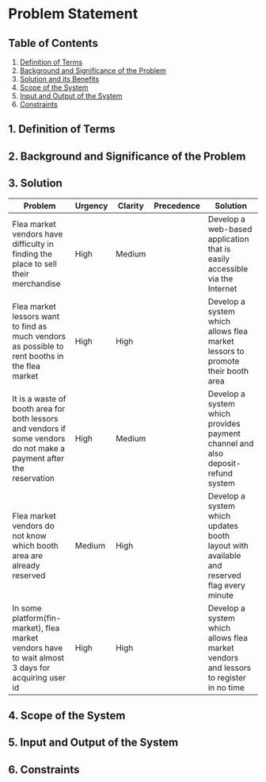 # Problem Statement

## Table of Contents

1. [Definition of Terms](#1-definition-of-terms)
1. [Background and Significance of the Problem](#2-background-and-significance-of-the-problem)
1. [Solution and its Benefits](#3-solution-and-its-benefits)
1. [Scope of the System](#4-scope-of-the-system)
1. [Input and Output of the System](#5-input-and-output-of-the-system)
1. [Constraints](#6-constraints)

## 1. Definition of Terms

## 2. Background and Significance of the Problem

## 3. Solution
| Problem                                                                                                              | Urgency | Clarity | Precedence | Solution                                                                                  |
| -------------------------------------------------------------------------------------------------------------------- | ------- | ------- | ---------- | ----------------------------------------------------------------------------------------- |
| Flea market vendors have difficulty in finding the place to sell their merchandise                                   | High    | Medium  |            | Develop a web-based application that is easily accessible via the Internet                |
| Flea market lessors want to find as much vendors as possible to rent booths in the flea market                       | High    | High    |            | Develop a system which allows flea market lessors to promote their booth area             |
| It is a waste of booth area for both lessors and vendors if some vendors do not make a payment after the reservation | High    | Medium  |            | Develop a system which provides payment channel and also deposit-refund system            |
| Flea market vendors do not know which booth area are already reserved                                                | Medium  | High    |            | Develop a system which updates booth layout with available and reserved flag every minute |
| In some platform(fin-market), flea market vendors have to wait almost 3 days for acquiring user id                   | High    | High    |            | Develop a system which allows flea market vendors and lessors to register in no time      |

## 4. Scope of the System

## 5. Input and Output of the System

## 6. Constraints
